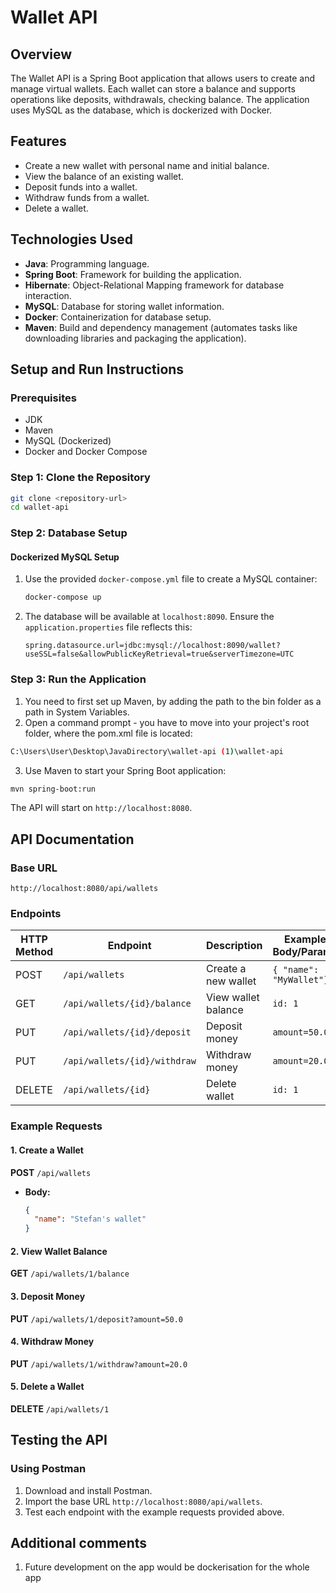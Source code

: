 # Wallet API

## Overview
The Wallet API is a Spring Boot application that allows users to create and manage virtual wallets. Each wallet can store a balance and supports operations like deposits, withdrawals, checking balance. The application uses MySQL as the database, which is dockerized with Docker.

## Features
- Create a new wallet with personal name and initial balance.
- View the balance of an existing wallet.
- Deposit funds into a wallet.
- Withdraw funds from a wallet.
- Delete a wallet.

## Technologies Used
- **Java**: Programming language.
- **Spring Boot**: Framework for building the application.
- **Hibernate**:  Object-Relational Mapping framework for database interaction.
- **MySQL**: Database for storing wallet information.
- **Docker**: Containerization for database setup.
- **Maven**: Build and dependency management (automates tasks like downloading libraries and packaging the application).

## Setup and Run Instructions

### Prerequisites
- JDK 
- Maven
- MySQL (Dockerized)
- Docker and Docker Compose

### Step 1: Clone the Repository
```bash
git clone <repository-url>
cd wallet-api
```

### Step 2: Database Setup

#### Dockerized MySQL Setup
1. Use the provided `docker-compose.yml` file to create a MySQL container:
   ```bash
   docker-compose up 
   ```
2. The database will be available at `localhost:8090`. Ensure the `application.properties` file reflects this:

   ```properties
   spring.datasource.url=jdbc:mysql://localhost:8090/wallet?useSSL=false&allowPublicKeyRetrieval=true&serverTimezone=UTC
   ```

### Step 3: Run the Application

1. You need to first set up Maven, by adding the path to the bin folder as a path in System Variables.
2. Open a command prompt - you have to move into your project's root folder, where the pom.xml file is located:
  ```bash
  C:\Users\User\Desktop\JavaDirectory\wallet-api (1)\wallet-api
  ```
3. Use Maven to start your Spring Boot application:
  ```bash
  mvn spring-boot:run
  ```
The API will start on `http://localhost:8080`.

## API Documentation

### Base URL
`http://localhost:8080/api/wallets`

### Endpoints

| HTTP Method | Endpoint                 | Description              | Example Body/Params |
|-------------|--------------------------|--------------------------|---------------------|
| POST        | `/api/wallets`           | Create a new wallet      | `{ "name": "MyWallet"}` |
| GET         | `/api/wallets/{id}/balance` | View wallet balance     | `id: 1`             |
| PUT         | `/api/wallets/{id}/deposit` | Deposit money           | `amount=50.0`       |
| PUT         | `/api/wallets/{id}/withdraw` | Withdraw money         | `amount=20.0`       |
| DELETE      | `/api/wallets/{id}`      | Delete wallet            | `id: 1`             |

### Example Requests

#### 1. Create a Wallet
**POST** `/api/wallets`
- **Body:**
  ```json
  {
    "name": "Stefan's wallet"
  }
  ```

#### 2. View Wallet Balance
**GET** `/api/wallets/1/balance`

#### 3. Deposit Money
**PUT** `/api/wallets/1/deposit?amount=50.0`

#### 4. Withdraw Money
**PUT** `/api/wallets/1/withdraw?amount=20.0`

#### 5. Delete a Wallet
**DELETE** `/api/wallets/1`

## Testing the API

### Using Postman
1. Download and install Postman.
2. Import the base URL `http://localhost:8080/api/wallets`.
3. Test each endpoint with the example requests provided above.

## Additional comments

1. Future development on the app would be dockerisation for the whole app
